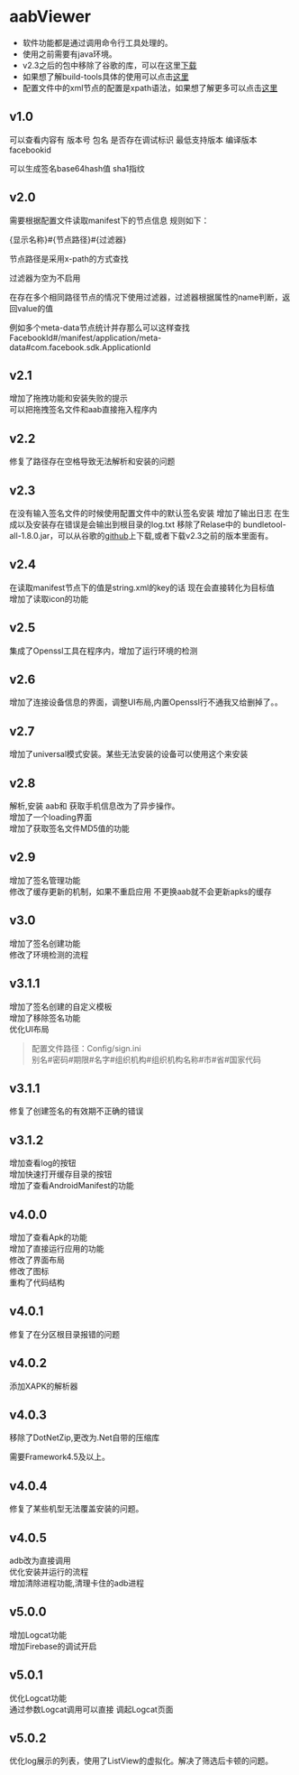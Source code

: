 # aabViewer

- 软件功能都是通过调用命令行工具处理的。
- 使用之前需要有java环境。
- v2.3之后的包中移除了谷歌的库，可以在这里[下载](https://github.com/google/bundletool/releases)
- 如果想了解build-tools具体的使用可以点击[这里](https://developer.android.com/studio/command-line/bundletool)
- 配置文件中的xml节点的配置是xpath语法，如果想了解更多可以点击[这里 ](https://www.w3school.com.cn/xpath/xpath_syntax.asp)

## v1.0

可以查看内容有 
版本号 
包名 
是否存在调试标识 
最低支持版本 
编译版本 
facebookid 

可以生成签名base64hash值 
sha1指纹 

## v2.0

需要根据配置文件读取manifest下的节点信息
规则如下：

{显示名称}#{节点路径}#{过滤器}

节点路径是采用x-path的方式查找

过滤器为空为不启用

在存在多个相同路径节点的情况下使用过滤器，过滤器根据属性的name判断，返回value的值

例如多个meta-data节点统计并存那么可以这样查找
FacebookId#/manifest/application/meta-data#com.facebook.sdk.ApplicationId

## v2.1

增加了拖拽功能和安装失败的提示  
可以把拖拽签名文件和aab直接拖入程序内

## v2.2

修复了路径存在空格导致无法解析和安装的问题

## v2.3

在没有输入签名文件的时候使用配置文件中的默认签名安装 
增加了输出日志 在生成以及安装存在错误是会输出到根目录的log.txt 
移除了Relase中的 bundletool-all-1.8.0.jar，可以从谷歌的[github](https://github.com/google/bundletool/releases)上下载,或者下载v2.3之前的版本里面有。  

## v2.4

在读取manifest节点下的值是string.xml的key的话 现在会直接转化为目标值  
增加了读取icon的功能

## v2.5

集成了Openssl工具在程序内，增加了运行环境的检测

## v2.6

增加了连接设备信息的界面，调整UI布局,内置Openssl行不通我又给删掉了。。  

## v2.7

增加了universal模式安装。某些无法安装的设备可以使用这个来安装  

## v2.8

解析,安装 aab和 获取手机信息改为了异步操作。  
增加了一个loading界面  
增加了获取签名文件MD5值的功能   

## v2.9

增加了签名管理功能  
修改了缓存更新的机制，如果不重启应用 不更换aab就不会更新apks的缓存  

## v3.0

增加了签名创建功能  
修改了环境检测的流程  

## v3.1.1

增加了签名创建的自定义模板  
增加了移除签名功能  
优化UI布局  

> 配置文件路径：Config/sign.ini     
> 别名#密码#期限#名字#组织机构#组织机构名称#市#省#国家代码

## v3.1.1

修复了创建签名的有效期不正确的错误  

## v3.1.2

增加查看log的按钮  
增加快速打开缓存目录的按钮  
增加了查看AndroidManifest的功能  

## v4.0.0

增加了查看Apk的功能  
增加了直接运行应用的功能  
修改了界面布局  
修改了图标  
重构了代码结构

## v4.0.1

修复了在分区根目录报错的问题

## v4.0.2

添加XAPK的解析器

## v4.0.3

移除了DotNetZip,更改为.Net自带的压缩库  

需要Framework4.5及以上。

## v4.0.4

修复了某些机型无法覆盖安装的问题。

## v4.0.5

adb改为直接调用  
优化安装并运行的流程  
增加清除进程功能,清理卡住的adb进程

## v5.0.0

增加Logcat功能  
增加Firebase的调试开启  

## v5.0.1

优化Logcat功能  
通过参数Logcat调用可以直接 调起Logcat页面



## v5.0.2

优化log展示的列表，使用了ListView的虚拟化。解决了筛选后卡顿的问题。  